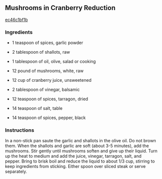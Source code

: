 ## Mushrooms in Cranberry Reduction

[ec46c1bf1b](http://www.food.com/recipe/mushrooms-in-cranberry-reduction-202157)

### Ingredients

 - 1 teaspoon of spices, garlic powder

 - 2 tablespoon of shallots, raw

 - 1 tablespoon of oil, olive, salad or cooking

 - 12 pound of mushrooms, white, raw

 - 12 cup of cranberry juice, unsweetened

 - 2 tablespoon of vinegar, balsamic

 - 12 teaspoon of spices, tarragon, dried

 - 14 teaspoon of salt, table

 - 14 teaspoon of spices, pepper, black

### Instructions

In a non-stick pan saute the garlic and shallots in the olive oil. Do not brown them. When the shallots and garlic are soft (about 3-5 minutes), add the mushrooms. Stir gently until mushrooms soften and give up their liquid. Turn up the heat to medium and add the juice, vinegar, tarragon, salt, and pepper. Bring to brisk boil and reduce the liquid to about 1/3 cup, stirring to keep ingredients from sticking. Either spoon over sliced steak or serve separately.